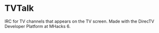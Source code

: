 # TVTalk
IRC for TV channels that appears on the TV screen. Made with the DirecTV Developer Platform at MHacks 6.
